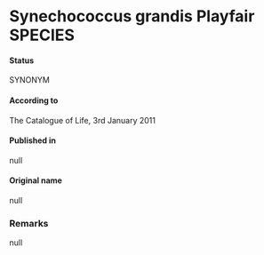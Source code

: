 # Synechococcus grandis Playfair SPECIES

#### Status
SYNONYM

#### According to
The Catalogue of Life, 3rd January 2011

#### Published in
null

#### Original name
null

### Remarks
null